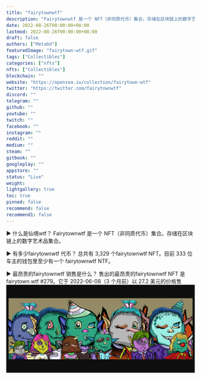 ```yaml
---
title: "fairytownwtf"
description: "Fairytownwtf 是一个 NFT（非同质代币）集合。存储在区块链上的数字艺术品集合。"
date: 2022-08-26T00:00:00+08:00
lastmod: 2022-08-26T00:00:00+08:00
draft: false
authors: ["Metabd"]
featuredImage: "fairytown-wtf.gif"
tags: ["Collectibles"]
categories: ["nfts"]
nfts: ["Collectibles"]
blockchain: ""
website: "https://opensea.io/collection/fairytown-wtf"
twitter: "https://twitter.com/fairytownwtf"
discord: ""
telegram: ""
github: ""
youtube: ""
twitch: ""
facebook: ""
instagram: ""
reddit: ""
medium: ""
steam: ""
gitbook: ""
googleplay: ""
appstore: ""
status: "Live"
weight: 
lightgallery: true
toc: true
pinned: false
recommend: false
recommend1: false
---
```

▶ 什么是仙境wtf？
Fairytownwtf 是一个 NFT（非同质代币）集合。存储在区块链上的数字艺术品集合。

▶ 有多少fairytownwtf 代币？
总共有 3,329 个fairytownwtf NFT。目前 333 位车主的钱包里至少有一个 fairytownwtf NTF。

▶ 最昂贵的fairytownwtf 销售是什么？
售出的最昂贵的fairytownwtf NFT 是 fairytown.wtf #279。它于 2022-06-08（3 个月前）以 27.2 美元的价格售
![nft](52412323.png)